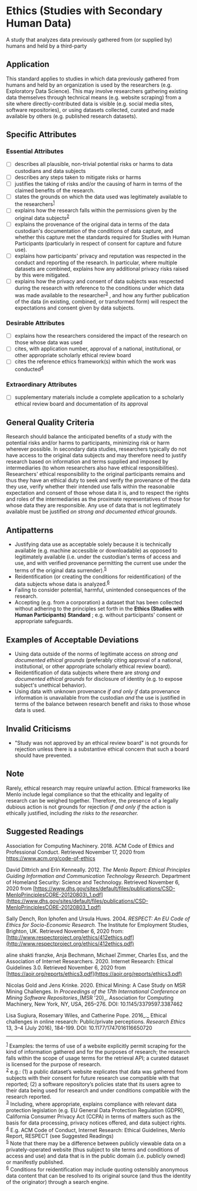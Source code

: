 # Ethics (Studies with Secondary Human Data)

A study that analyzes data previously gathered from (or supplied by) humans and held by a third-party

## Application

This standard applies to studies in which data previously gathered from humans and held by an organization is used by the researchers (e.g. Exploratory Data Science). This may involve researchers gathering existing data themselves through technical means (e.g. website scraping) from a site where directly-contributed data is visible (e.g. social media sites, software repositories), or using datasets collected, curated and made available by others (e.g. published research datasets).

## Specific Attributes
### Essential Attributes
- [ ] describes all plausible, non-trivial potential risks or harms to data custodians and data subjects
- [ ] describes any steps taken to mitigate risks or harms
- [ ] justifies the taking of risks and/or the causing of harm in terms of the claimed benefits of the research.
- [ ] states the grounds on which the data used was legitimately available to the researchers<sup>[1](myfootnote1)</sup> 
- [ ] explains how the research falls within the permissions given by the original data subjects<sup>[2](myfootnote2)</sup> 
- [ ] explains the provenance of the original data in terms of the data custodian&#39;s documentation of the conditions of data capture, and whether this capture met the standards required for Studies with Human Participants (particularly in respect of consent for capture and future use).
- [ ] explains how participants&#39; privacy and reputation was respected in the conduct and reporting of the research. In particular, where multiple datasets are combined, explains how any additional privacy risks raised by this were mitigated.
- [ ] explains how the privacy and consent of data subjects was respected during the research with reference to the conditions under which data was made available to the researcher<sup>[3](myfootnote3)</sup> , and how any further publication of the data (in existing, combined, or transformed form) will respect the expectations and consent given by data subjects.

### Desirable Attributes
- [ ] explains how the researchers considered the impact of the research on those whose data was used
- [ ] cites, with application number, approval of a national, institutional, or other appropriate scholarly ethical review board
- [ ] cites the reference ethics framework(s) within which the work was conducted<sup>[4](myfootnote4)</sup> 

### Extraordinary Attributes
- [ ] supplementary materials include a complete application to a scholarly ethical review board and documentation of its approval

## General Quality Criteria

Research should balance the anticipated benefits of a study with the potential risks and/or harms to participants, minimizing risk or harm wherever possible. In secondary data studies, researchers typically do not have access to the original data subjects and may therefore need to justify research based on information and terms supplied and imposed by intermediaries (to whom researchers also have ethical responsibilities). Researchers&#39; ethical responsibility to the original participants remains and thus they have an ethical duty to seek and verify the provenance of the data they use, verify whether their intended use falls within the reasonable expectation and consent of those whose data it is, and to respect the rights and roles of the intermediaries as the proximate representatives of those for whose data they are responsible. Any use of data that is not legitimately available must be justified _on strong and documented ethical grounds_.

## Antipatterns

- Justifying data use as acceptable solely because it is technically available (e.g. machine accessible or downloadable) as opposed to legitimately available (i.e. under the custodian&#39;s terms of access and use, and with verified provenance permitting the current use under the terms of the original data surrender).<sup>[5](myfootnote5)</sup> 
- Reidentification (or creating the conditions for reidentification) of the data subjects whose data is analyzed.<sup>[6](myfootnote6)</sup> 
- Failing to consider potential, harmful, unintended consequences of the research.
- Accepting (e.g. from a corporation) a dataset that has been collected without adhering to the principles set forth in the **Ethics (Studies with Human Participants)**  **Standard** ; e.g. without participants&#39; consent or appropriate safeguards.

## Examples of Acceptable Deviations

- Using data outside of the norms of legitimate access _on strong and documented ethical grounds_ (preferably citing approval of a national, institutional, or other appropriate scholarly ethical review board).
- Reidentification of data subjects where there are _strong and documented ethical grounds_ for disclosure of identity (e.g. to expose subject&#39;s unethical behavior).
- Using data with unknown provenance _if and only if_ data provenance information is unavailable from the custodian _and_ the use is justified in terms of the balance between research benefit and risks to those whose data is used.

## Invalid Criticisms

- &quot;Study was not approved by an ethical review board&quot; is not grounds for rejection unless there is a substantive ethical concern that such a board should have prevented.

## Note

Rarely, ethical research may require unlawful action. Ethical frameworks like Menlo include legal compliance so that the ethicality and legality of research can be weighed together. Therefore, the presence of a legally dubious action is not grounds for rejection _if and only if_ the action is ethically justified, including _the risks to the researcher._

## Suggested Readings

Association for Computing Machinery. 2018. ACM Code of Ethics and Professional Conduct. Retrieved November 17, 2020 from https://www.acm.org/code-of-ethics

David Dittrich and Erin Kenneally. 2012. _The Menlo Report: Ethical Principles Guiding Information and Communication Technology Research._ Department of Homeland Security: Science and Technology. Retrieved November 6, 2020 from [https://www.dhs.gov/sites/default/files/publications/CSD-MenloPrinciplesCORE-20120803\_1.pdf](https://www.dhs.gov/sites/default/files/publications/CSD-MenloPrinciplesCORE-20120803_1.pdf)

Sally Dench, Ron Iphofen and Ursula Huws. 2004. _RESPECT: An EU Code of Ethics for Socio-Economic Research._ The Institute for Employment Studies, Brighton, UK. Retrieved November 6, 2020 from: [http://www.respectproject.org/ethics/412ethics.pdf](http://www.respectproject.org/ethics/412ethics.pdf)

aline shakti franzke, Anja Bechmann, Michael Zimmer, Charles Ess, and the Association of Internet Researchers. 2020. Internet Research: Ethical Guidelines 3.0. Retrieved November 6, 2020 from [https://aoir.org/reports/ethics3.pdf](https://aoir.org/reports/ethics3.pdf)

Nicolas Gold and Jens Krinke. 2020. Ethical Mining: A Case Study on MSR Mining Challenges. In _Proceedings of the 17th International Conference on Mining Software Repositories__(MSR &#39;20)_. Association for Computing Machinery, New York, NY, USA, 265–276. DOI: 10.1145/3379597.3387462

Lisa Sugiura, Rosemary Wiles, and Catherine Pope. 2016_._ Ethical challenges in online research: Public/private perceptions. _Research Ethics_ 13, 3–4 (July 2016), 184-199. DOI: 10.1177/1747016116650720

---
<sup>[1](myfootnote1)</sup> Examples: the terms of use of a website explicitly permit scraping for the kind of information gathered and for the purposes of research; the research falls within the scope of usage terms for the retrieval API; a curated dataset is licensed for the purpose of research.  
<sup>[2](myfootnote1)</sup> e.g.: (1) a public dataset’s website explicates that data was gathered from subjects with their consent for future research use compatible with that reported; (2) a software repository’s policies state that its users agree to their data being used for research and under conditions compatible with the research reported.  
<sup>[3](myfootnote1)</sup> Including, where appropriate, explains compliance with relevant data protection legislation (e.g. EU General Data Protection Regulation (GDPR), California Consumer Privacy Act (CCPA) in terms of matters such as the basis for data processing, privacy notices offered, and data subject rights.  
<sup>[4](myfootnote1)</sup> E.g. ACM Code of Conduct, Internet Research: Ethical Guidelines, Menlo Report, RESPECT (see Suggested Readings)  
<sup>[5](myfootnote1)</sup> Note that there may be a difference between publicly viewable data on a privately-operated website (thus subject to site terms and conditions of access and use) and data that is in the public domain (i.e. publicly owned) or manifestly published.  
<sup>[6](myfootnote1)</sup> Conditions for reidentification may include quoting ostensibly anonymous data content that can be resolved to its original source (and thus the identity of the originator) through a search engine.
